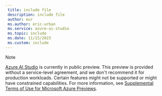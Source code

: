 ```yaml
---
 title: include file
 description: include file
 author: eur
 ms.author: eric-urban
 ms.service: azure-ai-studio
 ms.topic: include
 ms.date: 11/15/2023
 ms.custom: include
---
```


> [!NOTE]
> [Azure AI Studio](https://ai.azure.com) is currently in public preview. This preview is provided without a service-level agreement, and we don't recommend it for production workloads. Certain features might not be supported or might have constrained capabilities. For more information, see [Supplemental Terms of Use for Microsoft Azure Previews](https://azure.microsoft.com/support/legal/preview-supplemental-terms/).
